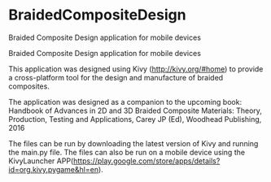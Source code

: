 # BraidedCompositeDesign
Braided Composite Design application for mobile devices 

Braided Composite Design application for mobile devices

This application was designed using Kivy (http://kivy.org/#home) to provide a cross-platform tool for the design and manufacture of braided composites.

The application was designed as a companion to the upcoming book: Handbook of Advances in 2D and 3D Braided Composite Materials: Theory, Production, Testing and Applications, Carey JP (Ed), Woodhead Publishing, 2016

The files can be run by downloading the latest version of Kivy and running the main.py file. The files can also be run on a mobile device using the KivyLauncher APP(https://play.google.com/store/apps/details?id=org.kivy.pygame&hl=en).

